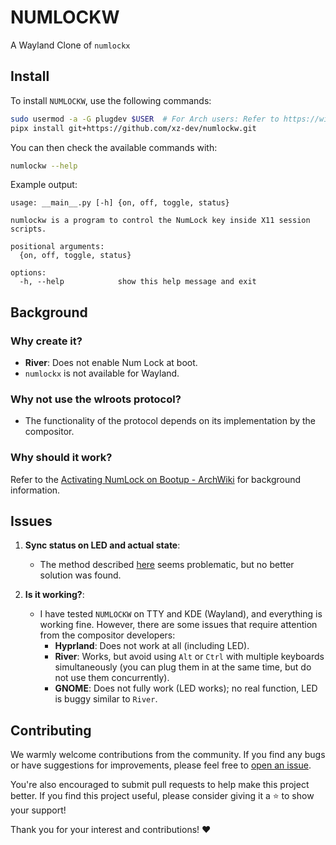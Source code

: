 # NUMLOCKW

A Wayland Clone of `numlockx`

## Install

To install `NUMLOCKW`, use the following commands:

```sh
sudo usermod -a -G plugdev $USER  # For Arch users: Refer to https://wiki.archlinux.org/title/Udev#Allowing_regular_users_to_use_devices
pipx install git+https://github.com/xz-dev/numlockw.git
```

You can then check the available commands with:

```sh
numlockw --help
```

Example output:

```
usage: __main__.py [-h] {on, off, toggle, status}

numlockw is a program to control the NumLock key inside X11 session scripts.

positional arguments:
  {on, off, toggle, status}

options:
  -h, --help            show this help message and exit
```

## Background

### Why create it?

- **River**: Does not enable Num Lock at boot.
- `numlockx` is not available for Wayland.

### Why not use the wlroots protocol?

- The functionality of the protocol depends on its implementation by the compositor.

### Why should it work?

Refer to the [Activating NumLock on Bootup - ArchWiki](https://wiki.archlinux.org/title/Activating_numlock_on_bootup) for background information.

## Issues

1. **Sync status on LED and actual state**:
   - The method described [here](https://stackoverflow.com/questions/13129804/python-how-to-get-current-keylock-status) seems problematic, but no better solution was found.

2. **Is it working?**:
   - I have tested `NUMLOCKW` on TTY and KDE (Wayland), and everything is working fine. However, there are some issues that require attention from the compositor developers:
     - **Hyprland**: Does not work at all (including LED).
     - **River**: Works, but avoid using `Alt` or `Ctrl` with multiple keyboards simultaneously (you can plug them in at the same time, but do not use them concurrently).
     - **GNOME**: Does not fully work (LED works); no real function, LED is buggy similar to `River`.

## Contributing

We warmly welcome contributions from the community. If you find any bugs or have suggestions for improvements, please feel free to [open an issue](https://github.com/xz-dev/numlockw/issues/new/choose).

You're also encouraged to submit pull requests to help make this project better. If you find this project useful, please consider giving it a :star: to show your support!

Thank you for your interest and contributions! :heart:

